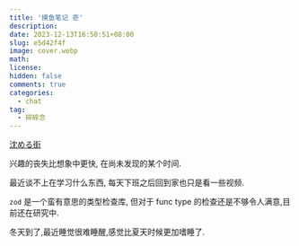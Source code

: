```yaml
---
title: '摸鱼笔记 壱'
description:
date: 2023-12-13T16:50:51+08:00
slug: e5d42f4f
image: cover.webp
math:
license:
hidden: false
comments: true
categories:
  - chat
tag:
  - 碎碎念
---
```


[沈める街](https://www.pixiv.net/artworks/113301209)

兴趣的丧失比想象中更快, 在尚未发现的某个时间.

最近谈不上在学习什么东西, 每天下班之后回到家也只是看一些视频.

`zod` 是一个蛮有意思的类型检查库, 但对于 func type 的检查还是不够令人满意,目前还在研究中.

冬天到了,最近睡觉很难睡醒,感觉比夏天时候更加嗜睡了.
